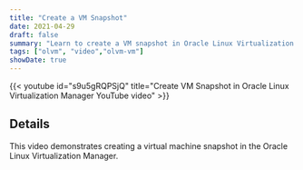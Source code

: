 ```yaml
---
title: "Create a VM Snapshot"
date: 2021-04-29
draft: false
summary: "Learn to create a VM snapshot in Oracle Linux Virtualization Manager."
tags: ["olvm", "video","olvm-vm"]
showDate: true
---
```


{{< youtube id="s9u5gRQPSjQ" title="Create VM Snapshot in Oracle Linux Virtualization Manager YouTube video" >}}

## Details

This video demonstrates creating a virtual machine snapshot in the Oracle Linux Virtualization Manager.
